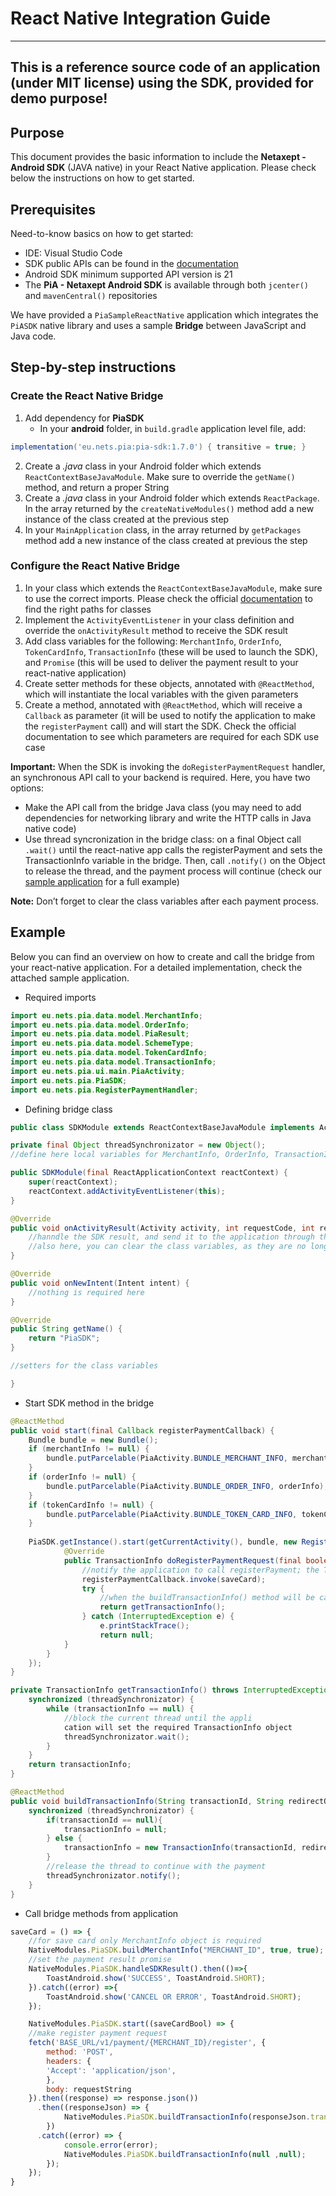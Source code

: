 ﻿# React Native Integration Guide
---
## This is a reference source code of an application (under MIT license) using the SDK, provided for demo purpose!

## Purpose
This document provides the basic information to include the **Netaxept - Android SDK** (JAVA native) in your React Native application. Please check below the instructions on how to get started.

## Prerequisites
Need-to-know basics on how to get started:
+ IDE: Visual Studio Code
+ SDK public APIs can be found in the [documentation](../documentation)
+ Android SDK minimum supported API version is 21
+ The **PiA - Netaxept Android SDK** is available through both `jcenter()` and `mavenCentral()` repositories

We have provided a `PiaSampleReactNative` application which integrates the `PiASDK` native library and uses a sample **Bridge** between JavaScript and Java code.

## Step-by-step instructions
### Create the React Native Bridge
1. Add dependency for **PiaSDK**
    + In your **android** folder, in `build.gradle` application level file, add:
```gradle
implementation('eu.nets.pia:pia-sdk:1.7.0') { transitive = true; }
```
2. Create a _.java_ class in your Android folder which extends `ReactContextBaseJavaModule`. Make sure to override the `getName()` method, and return a proper String
3. Create a _.java_ class in your Android folder which extends `ReactPackage`. In the array returned by the `createNativeModules()` method add a new instance of the class created at the previous step
4. In your `MainApplication` class, in the array returned by `getPackages` method add a new instance of the class created at previous the step

### Configure the React Native Bridge

1. In your class which extends the `ReactContextBaseJavaModule`, make sure to use the correct imports. Please check the official [documentation](../documentation) to find the right paths for classes
2. Implement the `ActivityEventListener` in your class definition and override the `onActivityResult` method to receive the SDK result
3. Add class variables for the following: `MerchantInfo`, `OrderInfo`, `TokenCardInfo`, `TransactionInfo` (these will be used to launch the SDK), and `Promise` (this will be used to deliver the payment result to your react-native application)
4. Create setter methods for these objects, annotated with `@ReactMethod`, which will instantiate the local variables with the given parameters
5. Create a method, annotated with `@ReactMethod`, which will receive a `Callback` as parameter (it will be used to notify the application to make the `registerPayment` call) and will start the SDK. Check the official documentation to see which parameters are required for each SDK use case

**Important:** When the SDK is invoking the `doRegisterPaymentRequest` handler, an synchronous API call to your backend is required. Here, you have two options:
+ Make the API call from the bridge Java class (you may need to add dependencies for networking library and write the HTTP calls in Java native code)
+ Use thread syncronization in the bridge class: on a final Object call `.wait()` until the react-native app calls the registerPayment and sets the TransactionInfo variable in the bridge. Then, call `.notify()` on the Object to release the thread, and the payment process will continue (check our [sample application](PiaSampleReactNative/) for a full example)

**Note:** Don’t forget to clear the class variables after each payment process.

## Example

Below you can find an overview on how to create and call the bridge from your react-native application. For a detailed implementation, check the attached sample application.

+ Required imports
```java
import eu.nets.pia.data.model.MerchantInfo;
import eu.nets.pia.data.model.OrderInfo;
import eu.nets.pia.data.model.PiaResult;
import eu.nets.pia.data.model.SchemeType;
import eu.nets.pia.data.model.TokenCardInfo;
import eu.nets.pia.data.model.TransactionInfo;
import eu.nets.pia.ui.main.PiaActivity;
import eu.nets.pia.PiaSDK;
import eu.nets.pia.RegisterPaymentHandler;
```

+ Defining bridge class

```java
public class SDKModule extends ReactContextBaseJavaModule implements ActivityEventListener{

private final Object threadSynchronizator = new Object();
//define here local variables for MerchantInfo, OrderInfo, TransactionInfo, Promise

public SDKModule(final ReactApplicationContext reactContext) {
    super(reactContext);
    reactContext.addActivityEventListener(this);
}

@Override
public void onActivityResult(Activity activity, int requestCode, int resultCode, Intent data) {
    //hanndle the SDK result, and send it to the application through the Promise variable
    //also here, you can clear the class variables, as they are no longer needed
}

@Override
public void onNewIntent(Intent intent) {
    //nothing is required here
}

@Override
public String getName() {
    return "PiaSDK";
}

//setters for the class variables

}
```
+ Start SDK method in the bridge

```java
@ReactMethod
public void start(final Callback registerPaymentCallback) {
    Bundle bundle = new Bundle();
    if (merchantInfo != null) {
        bundle.putParcelable(PiaActivity.BUNDLE_MERCHANT_INFO, merchantInfo);
    }
    if (orderInfo != null) {
        bundle.putParcelable(PiaActivity.BUNDLE_ORDER_INFO, orderInfo);
    }
    if (tokenCardInfo != null) {
        bundle.putParcelable(PiaActivity.BUNDLE_TOKEN_CARD_INFO, tokenCardInfo);
    }
    
    PiaSDK.getInstance().start(getCurrentActivity(), bundle, new RegisterPaymentHandler() {
            @Override
            public TransactionInfo doRegisterPaymentRequest(final boolean saveCard) {
                //notify the application to call registerPayment; the TransactionInfo will be set in the specific setter for this variable
                registerPaymentCallback.invoke(saveCard);
                try {
                    //when the buildTransactionInfo() method will be called, the thread will resume
                    return getTransactionInfo();
                } catch (InterruptedException e) {
                    e.printStackTrace();
                    return null;
            }
        }
    });
}

private TransactionInfo getTransactionInfo() throws InterruptedException {
    synchronized (threadSynchronizator) {
        while (transactionInfo == null) {
            //block the current thread until the appli
            cation will set the required TransactionInfo object
            threadSynchronizator.wait();
        }
    }
    return transactionInfo;
}

@ReactMethod
public void buildTransactionInfo(String transactionId, String redirectOK, String redirectCancel){
    synchronized (threadSynchronizator) {
        if(transactionId == null){
            transactionInfo = null;
        } else {
            transactionInfo = new TransactionInfo(transactionId, redirectOK);
        }
        //release the thread to continue with the payment
        threadSynchronizator.notify();
    }
}
```
+ Call bridge methods from application

```javascript
saveCard = () => {
    //for save card only MerchantInfo object is required
    NativeModules.PiaSDK.buildMerchantInfo("MERCHANT_ID", true, true);
    //set the payment result promise
    NativeModules.PiaSDK.handleSDKResult().then(()=>{
        ToastAndroid.show('SUCCESS', ToastAndroid.SHORT);
    }).catch((error) =>{
        ToastAndroid.show('CANCEL OR ERROR', ToastAndroid.SHORT);
    });

    NativeModules.PiaSDK.start((saveCardBool) => {
    //make register payment request
    fetch('BASE_URL/v1/payment/{MERCHANT_ID}/register', {
        method: 'POST',
        headers: {
        'Accept': 'application/json',
        },
        body: requestString
    }).then((response) => response.json())
      .then((responseJson) => {
            NativeModules.PiaSDK.buildTransactionInfo(responseJson.transactionId ,responseJson.redirectOK);
        })
      .catch((error) => {
            console.error(error);
            NativeModules.PiaSDK.buildTransactionInfo(null ,null);
        });
    });
}
```


